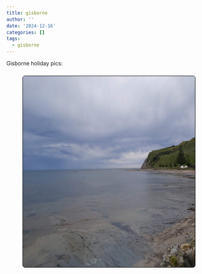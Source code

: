 ```yaml
---
title: gisborne
author: ''
date: '2024-12-16'
categories: []
tags:
  - gisborne
---
```


<link rel="stylesheet" href="styles.css" />


<body>

<p>

Gisborne holiday pics:



</p>

<center>
<img style="float: right; margin: 10px 10px 15px 15px;border-radius: 6px;border: 1.0px solid black;" src="images/gisborne.jpg" width="450" height="500"/>


</body>
</head>
</html>



